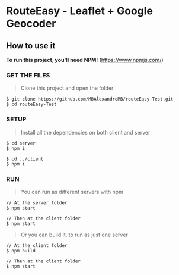 # RouteEasy - Leaflet + Google Geocoder

## How to use it
**To run this project, you'll need NPM!**
(https://www.npmjs.com/)

### GET THE FILES
> Clone this project and open the folder
```shell
$ git clone https://github.com/MBAlexandreMB/routeEasy-Test.git
$ cd routeEasy-Test
```

### SETUP
> Install all the dependencies on both client and server
```shell
$ cd server
$ npm i

$ cd ../client
$ npm i
```

### RUN
> You can run as different servers with npm
```shell
// At the server folder
$ npm start

// Then at the client folder
$ npm start
```

> Or you can build it, to run as just one server
```shell
// At the client folder
$ npm build

// Then at the client folder
$ npm start
```
